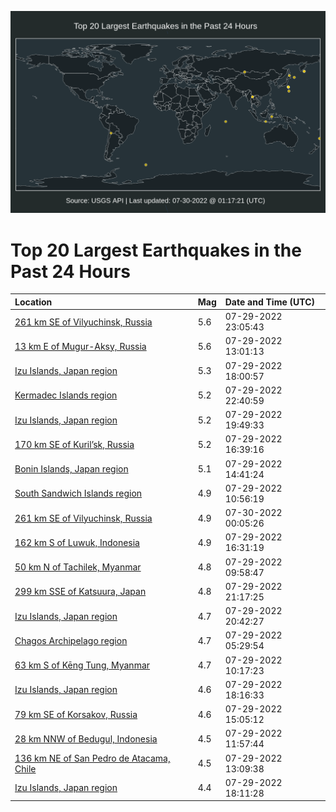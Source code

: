 ![Map](./map.png)

# Top 20 Largest Earthquakes in the Past 24 Hours

| Location | Mag | Date and Time (UTC) |
|:---|:---|:---|
| [261 km SE of Vilyuchinsk, Russia](https://earthquake.usgs.gov/earthquakes/eventpage/us6000i6pa) | 5.6 | 07-29-2022 23:05:43 |
| [13 km E of Mugur-Aksy, Russia](https://earthquake.usgs.gov/earthquakes/eventpage/us6000i6g9) | 5.6 | 07-29-2022 13:01:13 |
| [Izu Islands, Japan region](https://earthquake.usgs.gov/earthquakes/eventpage/us6000i6l8) | 5.3 | 07-29-2022 18:00:57 |
| [Kermadec Islands region](https://earthquake.usgs.gov/earthquakes/eventpage/us6000i6p3) | 5.2 | 07-29-2022 22:40:59 |
| [Izu Islands, Japan region](https://earthquake.usgs.gov/earthquakes/eventpage/us6000i6md) | 5.2 | 07-29-2022 19:49:33 |
| [170 km SE of Kuril’sk, Russia](https://earthquake.usgs.gov/earthquakes/eventpage/us6000i6k0) | 5.2 | 07-29-2022 16:39:16 |
| [Bonin Islands, Japan region](https://earthquake.usgs.gov/earthquakes/eventpage/us6000i6i4) | 5.1 | 07-29-2022 14:41:24 |
| [South Sandwich Islands region](https://earthquake.usgs.gov/earthquakes/eventpage/us6000i6fq) | 4.9 | 07-29-2022 10:56:19 |
| [261 km SE of Vilyuchinsk, Russia](https://earthquake.usgs.gov/earthquakes/eventpage/us6000i6pj) | 4.9 | 07-30-2022 00:05:26 |
| [162 km S of Luwuk, Indonesia](https://earthquake.usgs.gov/earthquakes/eventpage/us6000i6jy) | 4.9 | 07-29-2022 16:31:19 |
| [50 km N of Tachilek, Myanmar](https://earthquake.usgs.gov/earthquakes/eventpage/us6000i6fi) | 4.8 | 07-29-2022 09:58:47 |
| [299 km SSE of Katsuura, Japan](https://earthquake.usgs.gov/earthquakes/eventpage/us6000i6n6) | 4.8 | 07-29-2022 21:17:25 |
| [Izu Islands, Japan region](https://earthquake.usgs.gov/earthquakes/eventpage/us6000i6mu) | 4.7 | 07-29-2022 20:42:27 |
| [Chagos Archipelago region](https://earthquake.usgs.gov/earthquakes/eventpage/us6000i6e1) | 4.7 | 07-29-2022 05:29:54 |
| [63 km S of Kēng Tung, Myanmar](https://earthquake.usgs.gov/earthquakes/eventpage/us6000i6fm) | 4.7 | 07-29-2022 10:17:23 |
| [Izu Islands, Japan region](https://earthquake.usgs.gov/earthquakes/eventpage/us6000i6lj) | 4.6 | 07-29-2022 18:16:33 |
| [79 km SE of Korsakov, Russia](https://earthquake.usgs.gov/earthquakes/eventpage/us6000i6ic) | 4.6 | 07-29-2022 15:05:12 |
| [28 km NNW of Bedugul, Indonesia](https://earthquake.usgs.gov/earthquakes/eventpage/us6000i6g0) | 4.5 | 07-29-2022 11:57:44 |
| [136 km NE of San Pedro de Atacama, Chile](https://earthquake.usgs.gov/earthquakes/eventpage/us6000i6gb) | 4.5 | 07-29-2022 13:09:38 |
| [Izu Islands, Japan region](https://earthquake.usgs.gov/earthquakes/eventpage/us6000i6ll) | 4.4 | 07-29-2022 18:11:28 |
